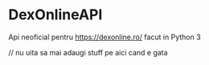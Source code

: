 # DexOnlineAPI
Api neoficial pentru https://dexonline.ro/ facut in Python 3

// nu uita sa mai adaugi stuff pe aici cand e gata
